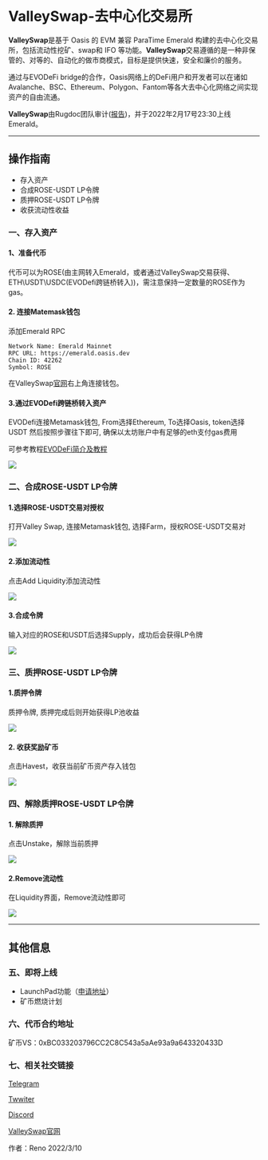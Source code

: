 # ValleySwap-去中心化交易所

**ValleySwap**是基于 Oasis 的 EVM 兼容 ParaTime Emerald 构建的去中心化交易所，包括流动性挖矿、swap和 IFO 等功能。**ValleySwap**交易遵循的是一种非保管的、对等的、自动化的做市商模式，目标是提供快速，安全和廉价的服务。

通过与EVODeFi bridge的合作，Oasis网络上的DeFi用户和开发者可以在诸如Avalanche、BSC、Ethereum、Polygon、Fantom等各大去中心化网络之间实现资产的自由流通。	

**ValleySwap**由Rugdoc团队审计([报告](https://rugdoc.io/project/valley-swap/))，并于2022年2月17号23:30上线Emerald。

***

## 操作指南
- 存入资产
- 合成ROSE-USDT LP令牌
- 质押ROSE-USDT LP令牌
- 收获流动性收益

### 一、存入资产
#### 1、准备代币
代币可以为ROSE(由主网转入Emerald，或者通过ValleySwap交易获得、ETH\USDT\USDC(EVODefi跨链桥转入))，需注意保持一定数量的ROSE作为gas。

#### 2. 连接Matemask钱包
添加Emerald RPC

```
Network Name: Emerald Mainnet
RPC URL: https://emerald.oasis.dev
Chain ID: 42262
Symbol: ROSE
```

在ValleySwap[官网](https://valleyswap.com/)右上角连接钱包。

#### 3.通过EVODefi跨链桥转入资产
EVODefi连接Metamask钱包, From选择Ethereum, To选择Oasis, token选择USDT 然后按照步骤往下即可, 确保以太坊账户中有足够的eth支付gas费用

可参考教程[EVODeFi简介及教程](ecosystem_paticipate/bridge/EVODeFi/EVODeFi简介及教程.md)


![](valley1.jpg)



### 二、合成ROSE-USDT LP令牌

#### 1.选择ROSE-USDT交易对授权
打开Valley Swap, 连接Metamask钱包, 选择Farm，授权ROSE-USDT交易对

![](valley2.jpg)



#### 2.添加流动性

点击Add Liquidity添加流动性

![](valley3.jpg)



#### 3.合成令牌

输入对应的ROSE和USDT后选择Supply，成功后会获得LP令牌

![](valley4.jpg)



### 三、质押ROSE-USDT LP令牌

#### 1.质押令牌
质押令牌, 质押完成后则开始获得LP池收益

![](valley5.jpg)



#### 2. 收获奖励矿币

点击Havest，收获当前矿币资产存入钱包

![](valley6.jpg)



### 四、解除质押ROSE-USDT LP令牌

#### 1. 解除质押
点击Unstake，解除当前质押

![](valley7.jpg)



#### 2.Remove流动性

在Liquidity界面，Remove流动性即可

![](valley8.jpg)

***

## 其他信息
### 五、即将上线
- LaunchPad功能（[申请地址](https://forms.gle/jjQdfdAtodt4UFyz6)）
- 矿币燃烧计划

### 六、代币合约地址
矿币VS：0xBC033203796CC2C8C543a5aAe93a9a643320433D

### 七、相关社交链接
[Telegram](https://t.me/valleyswapchat)

[Twwiter](https://twitter.com/ValleySwap)

[Discord](https://discord.com/invite/bChB2Vs9SU)

[ValleySwap官网](https://valleyswap.com/)

作者：Reno 2022/3/10
